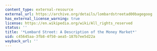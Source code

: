 ```yaml
---
content_type: external-resource
external_url: https://archive.org/details/lombardstreetad00bagegoog
has_external_license_warning: true
license: https://en.wikipedia.org/wiki/All_rights_reserved
status: ''
title: '*Lombard Street: A Description of the Money Market*'
uid: c45645aa-3fb8-4f50-aea5-187b7ee5d22a
wayback_url: ''
---
```

